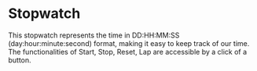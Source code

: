 # Stopwatch


This stopwatch represents the time in DD:HH:MM:SS (day:hour:minute:second) format, making it easy to keep track of our time.
The functionalities of Start, Stop, Reset, Lap are accessible by a click of a button.
